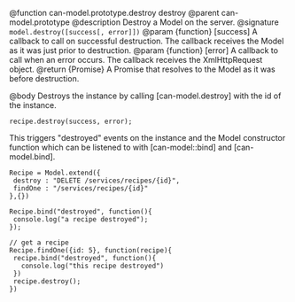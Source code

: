 @function can-model.prototype.destroy destroy
@parent can-model.prototype
@description Destroy a Model on the server.
@signature `model.destroy([success[, error]])`
@param {function} [success] A callback to call on successful destruction. The callback receives
the Model as it was just prior to destruction.
@param {function} [error] A callback to call when an error occurs. The callback receives the
XmlHttpRequest object.
@return {Promise} A Promise that resolves to the Model as it was before destruction.

@body
Destroys the instance by calling
[can-model.destroy] with the id of the instance.

```
recipe.destroy(success, error);
```

This triggers "destroyed" events on the instance and the
Model constructor function which can be listened to with
[can-model::bind] and [can-model.bind].

```
Recipe = Model.extend({
 destroy : "DELETE /services/recipes/{id}",
 findOne : "/services/recipes/{id}"
},{})

Recipe.bind("destroyed", function(){
 console.log("a recipe destroyed");
});

// get a recipe
Recipe.findOne({id: 5}, function(recipe){
 recipe.bind("destroyed", function(){
   console.log("this recipe destroyed")
 })
 recipe.destroy();
})
```
